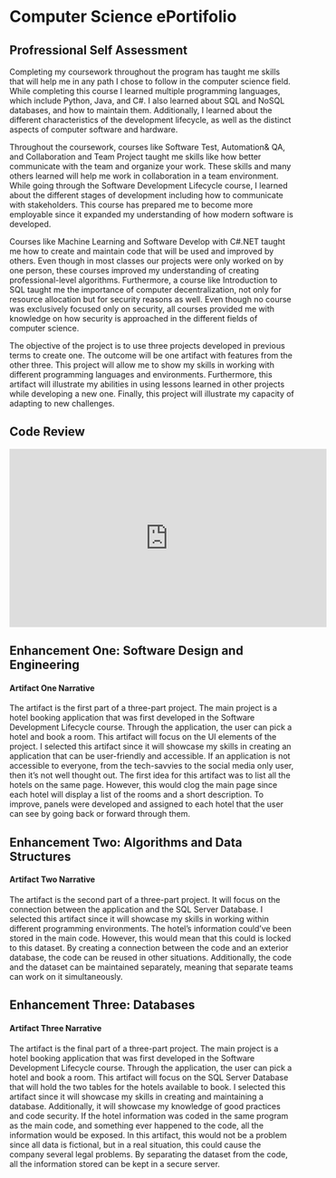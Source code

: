 # Computer Science ePortifolio 

## Profressional Self Assessment
Completing my coursework throughout the program has taught me skills that will help me in any path I chose to follow in the computer science field. While completing this course I learned multiple programming languages, which include Python, Java, and C#. I also learned about SQL and NoSQL databases, and how to maintain them. Additionally, I learned about the different characteristics of the development lifecycle, as well as the distinct aspects of computer software and hardware.

Throughout the coursework, courses like Software Test, Automation& QA, and Collaboration and Team Project taught me skills like how better communicate with the team and organize your work. These skills and many others learned will help me work in collaboration in a team environment. While going through the Software Development Lifecycle course, I learned about the different stages of development including how to communicate with stakeholders. This course has prepared me to become more employable since it expanded my understanding of how modern software is developed.

Courses like Machine Learning and Software Develop with C#.NET taught me how to create and maintain code that will be used and improved by others. Even though in most classes our projects were only worked on by one person, these courses improved my understanding of creating professional-level algorithms. Furthermore, a course like Introduction to SQL taught me the importance of computer decentralization, not only for resource allocation but for security reasons as well. Even though no course was exclusively focused only on security, all courses provided me with knowledge on how security is approached in the different fields of computer science.  

The objective of the project is to use three projects developed in previous terms to create one. The outcome will be one artifact with features from the other three. This project will allow me to show my skills in working with different programming languages and environments. Furthermore, this artifact will illustrate my abilities in using lessons learned in other projects while developing a new one. Finally, this project will illustrate my capacity of adapting to new challenges.

## Code Review
<iframe width="560" height="315" src="https://www.youtube.com/watch?v=Jh3dXOVigvI" frameborder="0" allow="accelerometer; autoplay; clipboard-write; encrypted-media; gyroscope; picture-in-picture" allowfullscreen></iframe>

## Enhancement One: Software Design and Engineering
#### Artifact One Narrative
  The artifact is the first part of a three-part project. The main project is a hotel booking application that was first developed in the Software Development Lifecycle course. Through the application, the user can pick a hotel and book a room. This artifact will focus on the UI elements of the project. I selected this artifact since it will showcase my skills in creating an application that can be user-friendly and accessible. If an application is not accessible to everyone, from the tech-savvies to the social media only user, then it’s not well thought out. The first idea for this artifact was to list all the hotels on the same page. However, this would clog the main page since each hotel will display a list of the rooms and a short description. To improve, panels were developed and assigned to each hotel that the user can see by going back or forward through them.

## Enhancement Two: Algorithms and Data Structures
#### Artifact Two Narrative
  The artifact is the second part of a three-part project. It will focus on the connection between the application and the SQL Server Database. I selected this artifact since it will showcase my skills in working within different programming environments. The hotel’s information could’ve been stored in the main code. However, this would mean that this could is locked to this dataset. By creating a connection between the code and an exterior database, the code can be reused in other situations. Additionally, the code and the dataset can be maintained separately, meaning that separate teams can work on it simultaneously. 

## Enhancement Three: Databases
#### Artifact Three Narrative
  The artifact is the final part of a three-part project. The main project is a hotel booking application that was first developed in the Software Development Lifecycle course. Through the application, the user can pick a hotel and book a room. This artifact will focus on the SQL Server Database that will hold the two tables for the hotels available to book. I selected this artifact since it will showcase my skills in creating and maintaining a database. Additionally, it will showcase my knowledge of good practices and code security. If the hotel information was coded in the same program as the main code, and something ever happened to the code, all the information would be exposed. In this artifact, this would not be a problem since all data is fictional, but in a real situation, this could cause the company several legal problems. By separating the dataset from the code, all the information stored can be kept in a secure server.
